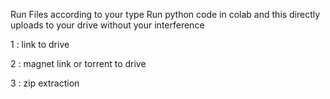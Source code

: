 Run Files according to your type
Run python code in colab and this directly uploads to your drive without your interference

1 : link to drive 

2 : magnet link or torrent to drive

3 : zip extraction

